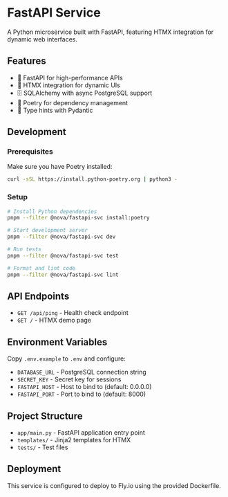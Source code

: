 # FastAPI Service

A Python microservice built with FastAPI, featuring HTMX integration for dynamic web interfaces.

## Features

- 🐍 FastAPI for high-performance APIs
- 🔄 HTMX integration for dynamic UIs
- 🗄️ SQLAlchemy with async PostgreSQL support
- 🧪 Poetry for dependency management
- 🔧 Type hints with Pydantic

## Development

### Prerequisites

Make sure you have Poetry installed:

```bash
curl -sSL https://install.python-poetry.org | python3 -
```

### Setup

```bash
# Install Python dependencies
pnpm --filter @nova/fastapi-svc install:poetry

# Start development server
pnpm --filter @nova/fastapi-svc dev

# Run tests
pnpm --filter @nova/fastapi-svc test

# Format and lint code
pnpm --filter @nova/fastapi-svc lint
```

## API Endpoints

- `GET /api/ping` - Health check endpoint
- `GET /` - HTMX demo page

## Environment Variables

Copy `.env.example` to `.env` and configure:

- `DATABASE_URL` - PostgreSQL connection string
- `SECRET_KEY` - Secret key for sessions
- `FASTAPI_HOST` - Host to bind to (default: 0.0.0.0)
- `FASTAPI_PORT` - Port to bind to (default: 8000)

## Project Structure

- `app/main.py` - FastAPI application entry point
- `templates/` - Jinja2 templates for HTMX
- `tests/` - Test files

## Deployment

This service is configured to deploy to Fly.io using the provided Dockerfile.
